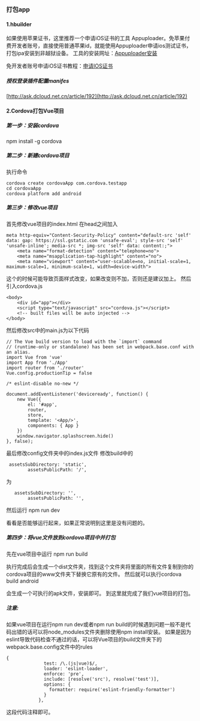 ### 打包app
#### 1.hbuilder
如果使用苹果证书，这里推荐一个申请iOS证书的工具 Appuploader。免苹果付费开发者账号，直接使用普通苹果id，就能使用Appuploader申请ios测试证书，打包ipa安装到非越狱设备。
工具的安装网址：[Appuploader安装](http://www.applicationloader.net/blog/zh/72.html)

免开发者账号申请iOS证书教程：[申请IOS证书](http://www.applicationloader.net/blog/zh/1073.html)
##### 授权登录插件配置manifes
[http://ask.dcloud.net.cn/article/192](http://ask.dcloud.net.cn/article/192)

#### 2.Cordova打包Vue项目
##### 第一步：安装cordova
npm install -g cordova
##### 第二步：新建cordova项目
执行命令 
```
cordova create cordovaApp com.cordova.testapp
cd cordovaApp
cordova platform add android
```
##### 第三步：修改vue项目
首先修改vue项目的index.html  在head之间加入
```
meta http-equiv="Content-Security-Policy" content="default-src 'self' data: gap: https://ssl.gstatic.com 'unsafe-eval'; style-src 'self' 'unsafe-inline'; media-src *; img-src 'self' data: content:;">
    <meta name="format-detection" content="telephone=no">
    <meta name="msapplication-tap-highlight" content="no">
    <meta name="viewport" content="user-scalable=no, initial-scale=1, maximum-scale=1, minimum-scale=1, width=device-width">

```
这个的时候可能导致页面样式改变，如果改变则不加，否则还是建议加上。
然后引入cordova.js

```
<body>
    <div id="app"></div>
    <script type="text/javascript" src="cordova.js"></script>
    <!-- built files will be auto injected -->
</body>

```
然后修改src中的main.js为以下代码

```
// The Vue build version to load with the `import` command
// (runtime-only or standalone) has been set in webpack.base.conf with an alias.
import Vue from 'vue'
import App from './App'
import router from './router'
Vue.config.productionTip = false

/* eslint-disable no-new */

document.addEventListener('deviceready', function() {
    new Vue({
        el: '#app',
        router,
        store,
        template: '<App/>',
        components: { App }
    })
    window.navigator.splashscreen.hide()
}, false);

```
最后修改config文件夹中的index.js文件
修改build中的

```
 assetsSubDirectory: 'static',
        assetsPublicPath: '/',
```
为
```
   assetsSubDirectory: '',
        assetsPublicPath: '',
```
然后运行  npm run dev

看看是否能够运行起来，如果正常说明到这里是没有问题的。
##### 第四步：将vue文件放到cordova项目中并打包
先在vue项目中运行  npm run build

执行完成后会生成一个dist文件夹，找到这个文件夹将里面的所有文件复制到你的cordova项目的www文件夹下替换它原有的文件。
然后就可以执行cordova build android

会生成一个可执行的apk文件，安装即可。
到这里就完成了我们vue项目的打包。
##### 注意:
如果vue项目在运行npm run dev或者npm run build的时候遇到问题一般不是代码出错的话可以将node_modules文件夹删除使用npm install安装。
如果是因为eslint导致代码检查不通过的话，可以将Vue项目的build文件夹下的webpack.base.config文件中的rules
```
{
              test: /\.(js|vue)$/,
              loader: 'eslint-loader',
              enforce: 'pre',
              include: [resolve('src'), resolve('test')],
              options: {
                formatter: require('eslint-friendly-formatter')
              }
            },

```
这段代码注释即可。